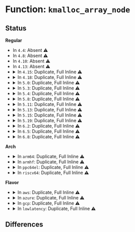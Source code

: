 # Function: <code>kmalloc_array_node</code>

## Status
<b>Regular</b>
<ul>
<li>
In <code>4.4</code>: Absent ⚠️
</li>
<li>
In <code>4.8</code>: Absent ⚠️
</li>
<li>
In <code>4.10</code>: Absent ⚠️
</li>
<li>
In <code>4.13</code>: Absent ⚠️
</li>
<li>
<details>
<summary>In <code>4.15</code>: Duplicate, Full Inline ⚠️</summary>

**Collision:** Static Duplication

**Inline:** Full

**Transformation:** False

**Instances:**

```
In mm/mempool.c (ffffffff811cfe81)
Location: include/linux/slab.h:644
Inline: True
Inline callers:
  - mm/mempool.c:mempool_create_node
```
```
In block/blk-mq.c (ffffffff8145de92)
Location: include/linux/slab.h:644
Inline: True
Inline callers:
  - block/blk-mq.c:blk_mq_realloc_hw_ctxs
```
</details>
</li>
<li>
<details>
<summary>In <code>4.18</code>: Duplicate, Full Inline ⚠️</summary>

**Collision:** Static Duplication

**Inline:** Full

**Transformation:** False

**Instances:**

```
In kernel/events/ring_buffer.c (ffffffff811e2b20)
Location: include/linux/slab.h:661
Inline: True
Inline callers:
  - kernel/events/ring_buffer.c:rb_alloc_aux
```
```
In mm/mempool.c (ffffffff811f1065)
Location: include/linux/slab.h:661
Inline: True
```
```
In block/blk-mq.c (ffffffff814926cf)
Location: include/linux/slab.h:661
Inline: True
Inline callers:
  - block/blk-mq.c:blk_mq_alloc_tag_set
  - block/blk-mq.c:blk_mq_alloc_tag_set
  - block/blk-mq.c:blk_mq_init_allocated_queue
  - block/blk-mq.c:blk_mq_realloc_hw_ctxs
  - block/blk-mq.c:blk_mq_alloc_rq_map
  - block/blk-mq.c:blk_mq_alloc_rq_map
```
```
In lib/sbitmap.c (ffffffff814f8ac3)
Location: include/linux/slab.h:661
Inline: True
Inline callers:
  - lib/sbitmap.c:sbitmap_init_node
```
```
In drivers/scsi/sd_zbc.c (ffffffff817033b1)
Location: include/linux/slab.h:661
Inline: True
Inline callers:
  - drivers/scsi/sd_zbc.c:sd_zbc_read_zones
  - drivers/scsi/sd_zbc.c:sd_zbc_read_zones
```
```
In drivers/usb/host/xhci-mem.c (ffffffff817a6263)
Location: include/linux/slab.h:661
Inline: True
Inline callers:
  - drivers/usb/host/xhci-mem.c:xhci_mem_init
  - drivers/usb/host/xhci-mem.c:xhci_mem_init
  - drivers/usb/host/xhci-mem.c:xhci_mem_init
  - drivers/usb/host/xhci-mem.c:xhci_mem_init
  - drivers/usb/host/xhci-mem.c:xhci_mem_init
  - drivers/usb/host/xhci-mem.c:xhci_alloc_stream_info
```
</details>
</li>
<li>
<details>
<summary>In <code>5.0</code>: Duplicate, Full Inline ⚠️</summary>

**Collision:** Static Duplication

**Inline:** Full

**Transformation:** False

**Instances:**

```
In kernel/events/ring_buffer.c (ffffffff811f2f90)
Location: include/linux/slab.h:696
Inline: True
Inline callers:
  - kernel/events/ring_buffer.c:rb_alloc_aux
```
```
In mm/mempool.c (ffffffff81202ec5)
Location: include/linux/slab.h:696
Inline: True
```
```
In block/blk-mq.c (ffffffff814ac497)
Location: include/linux/slab.h:696
Inline: True
Inline callers:
  - block/blk-mq.c:blk_mq_alloc_tag_set
  - block/blk-mq.c:blk_mq_alloc_tag_set
  - block/blk-mq.c:blk_mq_init_allocated_queue
  - block/blk-mq.c:blk_mq_realloc_hw_ctxs
  - block/blk-mq.c:blk_mq_alloc_rq_map
  - block/blk-mq.c:blk_mq_alloc_rq_map
```
```
In block/blk-zoned.c (ffffffff814cbc78)
Location: include/linux/slab.h:696
Inline: True
Inline callers:
  - block/blk-zoned.c:blk_revalidate_disk_zones
  - block/blk-zoned.c:blk_revalidate_disk_zones
```
```
In lib/sbitmap.c (ffffffff8150cef3)
Location: include/linux/slab.h:696
Inline: True
Inline callers:
  - lib/sbitmap.c:sbitmap_init_node
```
```
In drivers/usb/host/xhci-mem.c (ffffffff817cc39f)
Location: include/linux/slab.h:696
Inline: True
Inline callers:
  - drivers/usb/host/xhci-mem.c:xhci_mem_init
  - drivers/usb/host/xhci-mem.c:xhci_mem_init
  - drivers/usb/host/xhci-mem.c:xhci_mem_init
  - drivers/usb/host/xhci-mem.c:xhci_mem_init
  - drivers/usb/host/xhci-mem.c:xhci_mem_init
  - drivers/usb/host/xhci-mem.c:xhci_alloc_stream_info
```
</details>
</li>
<li>
<details>
<summary>In <code>5.3</code>: Duplicate, Full Inline ⚠️</summary>

**Collision:** Static Duplication

**Inline:** Full

**Transformation:** False

**Instances:**

```
In kernel/events/ring_buffer.c (ffffffff8120aca8)
Location: include/linux/slab.h:702
Inline: True
Inline callers:
  - kernel/events/ring_buffer.c:rb_alloc_aux
```
```
In mm/mempool.c (ffffffff8121a2b5)
Location: include/linux/slab.h:702
Inline: True
```
```
In block/blk-mq.c (ffffffff814da6a8)
Location: include/linux/slab.h:702
Inline: True
Inline callers:
  - block/blk-mq.c:blk_mq_alloc_tag_set
  - block/blk-mq.c:blk_mq_alloc_tag_set
  - block/blk-mq.c:blk_mq_init_allocated_queue
  - block/blk-mq.c:blk_mq_realloc_hw_ctxs
  - block/blk-mq.c:blk_mq_alloc_rq_map
  - block/blk-mq.c:blk_mq_alloc_rq_map
```
```
In block/blk-zoned.c (ffffffff814fa52f)
Location: include/linux/slab.h:702
Inline: True
Inline callers:
  - block/blk-zoned.c:blk_revalidate_disk_zones
  - block/blk-zoned.c:blk_revalidate_disk_zones
```
```
In lib/sbitmap.c (ffffffff8153b5f3)
Location: include/linux/slab.h:702
Inline: True
Inline callers:
  - lib/sbitmap.c:sbitmap_init_node
```
```
In drivers/usb/host/xhci-mem.c (ffffffff8180c593)
Location: include/linux/slab.h:702
Inline: True
Inline callers:
  - drivers/usb/host/xhci-mem.c:xhci_mem_init
  - drivers/usb/host/xhci-mem.c:xhci_setup_port_arrays
  - drivers/usb/host/xhci-mem.c:xhci_setup_port_arrays
  - drivers/usb/host/xhci-mem.c:xhci_setup_port_arrays
  - drivers/usb/host/xhci-mem.c:xhci_setup_port_arrays
  - drivers/usb/host/xhci-mem.c:xhci_alloc_stream_info
```
</details>
</li>
<li>
<details>
<summary>In <code>5.4</code>: Duplicate, Full Inline ⚠️</summary>

**Collision:** Static Duplication

**Inline:** Full

**Transformation:** False

**Instances:**

```
In kernel/events/ring_buffer.c (ffffffff81217f88)
Location: include/linux/slab.h:644
Inline: True
Inline callers:
  - kernel/events/ring_buffer.c:rb_alloc_aux
```
```
In mm/mempool.c (ffffffff81227c25)
Location: include/linux/slab.h:644
Inline: True
```
```
In block/blk-mq.c (ffffffff814f3a68)
Location: include/linux/slab.h:644
Inline: True
Inline callers:
  - block/blk-mq.c:blk_mq_alloc_tag_set
  - block/blk-mq.c:blk_mq_alloc_tag_set
  - block/blk-mq.c:blk_mq_init_allocated_queue
  - block/blk-mq.c:blk_mq_realloc_hw_ctxs
  - block/blk-mq.c:blk_mq_alloc_rq_map
  - block/blk-mq.c:blk_mq_alloc_rq_map
```
```
In block/blk-zoned.c (ffffffff8151848f)
Location: include/linux/slab.h:644
Inline: True
Inline callers:
  - block/blk-zoned.c:blk_revalidate_disk_zones
  - block/blk-zoned.c:blk_revalidate_disk_zones
```
```
In lib/sbitmap.c (ffffffff8155c403)
Location: include/linux/slab.h:644
Inline: True
Inline callers:
  - lib/sbitmap.c:sbitmap_init_node
```
```
In drivers/usb/host/xhci-mem.c (ffffffff8183d585)
Location: include/linux/slab.h:644
Inline: True
Inline callers:
  - drivers/usb/host/xhci-mem.c:xhci_mem_init
  - drivers/usb/host/xhci-mem.c:xhci_setup_port_arrays
  - drivers/usb/host/xhci-mem.c:xhci_setup_port_arrays
  - drivers/usb/host/xhci-mem.c:xhci_setup_port_arrays
  - drivers/usb/host/xhci-mem.c:xhci_setup_port_arrays
  - drivers/usb/host/xhci-mem.c:xhci_setup_port_arrays
  - drivers/usb/host/xhci-mem.c:xhci_alloc_stream_info
```
</details>
</li>
<li>
<details>
<summary>In <code>5.8</code>: Duplicate, Full Inline ⚠️</summary>

**Collision:** Static Duplication

**Inline:** Full

**Transformation:** False

**Instances:**

```
In kernel/events/ring_buffer.c (ffffffff81243ad8)
Location: include/linux/slab.h:623
Inline: True
Inline callers:
  - kernel/events/ring_buffer.c:rb_alloc_aux
```
```
In mm/mempool.c (ffffffff81254595)
Location: include/linux/slab.h:623
Inline: True
```
```
In block/blk-mq.c (ffffffff81554118)
Location: include/linux/slab.h:623
Inline: True
Inline callers:
  - block/blk-mq.c:blk_mq_alloc_tag_set
  - block/blk-mq.c:blk_mq_realloc_hw_ctxs
  - block/blk-mq.c:blk_mq_alloc_hctx
  - block/blk-mq.c:blk_mq_alloc_rq_map
  - block/blk-mq.c:blk_mq_alloc_rq_map
```
```
In block/blk-zoned.c (ffffffff81578bd9)
Location: include/linux/slab.h:623
Inline: True
Inline callers:
  - block/blk-zoned.c:blk_revalidate_zone_cb
  - block/blk-zoned.c:blk_revalidate_zone_cb
```
```
In lib/sbitmap.c (ffffffff815e5cc3)
Location: include/linux/slab.h:623
Inline: True
Inline callers:
  - lib/sbitmap.c:sbitmap_init_node
```
```
In drivers/usb/host/xhci-mem.c (ffffffff8190cef8)
Location: include/linux/slab.h:623
Inline: True
Inline callers:
  - drivers/usb/host/xhci-mem.c:xhci_setup_port_arrays
  - drivers/usb/host/xhci-mem.c:xhci_setup_port_arrays
  - drivers/usb/host/xhci-mem.c:xhci_setup_port_arrays
  - drivers/usb/host/xhci-mem.c:xhci_setup_port_arrays
  - drivers/usb/host/xhci-mem.c:xhci_add_in_port
  - drivers/usb/host/xhci-mem.c:scratchpad_alloc
  - drivers/usb/host/xhci-mem.c:xhci_alloc_stream_info
```
</details>
</li>
<li>
<details>
<summary>In <code>5.11</code>: Duplicate, Full Inline ⚠️</summary>

**Collision:** Static Duplication

**Inline:** Full

**Transformation:** False

**Instances:**

```
In kernel/events/ring_buffer.c (ffffffff8124e168)
Location: include/linux/slab.h:636
Inline: True
Inline callers:
  - kernel/events/ring_buffer.c:rb_alloc_aux
```
```
In mm/mempool.c (ffffffff8125f1a5)
Location: include/linux/slab.h:636
Inline: True
```
```
In mm/memcontrol.c (ffffffff81308a65)
Location: include/linux/slab.h:636
Inline: True
Inline callers:
  - mm/memcontrol.c:memcg_alloc_page_obj_cgroups
```
```
In block/blk-mq.c (ffffffff815707d8)
Location: include/linux/slab.h:636
Inline: True
Inline callers:
  - block/blk-mq.c:blk_mq_alloc_tag_set
  - block/blk-mq.c:blk_mq_realloc_hw_ctxs
  - block/blk-mq.c:blk_mq_alloc_hctx
  - block/blk-mq.c:blk_mq_alloc_rq_map
  - block/blk-mq.c:blk_mq_alloc_rq_map
```
```
In block/blk-zoned.c (ffffffff81595502)
Location: include/linux/slab.h:636
Inline: True
Inline callers:
  - block/blk-zoned.c:blk_revalidate_zone_cb
  - block/blk-zoned.c:blk_revalidate_zone_cb
```
```
In lib/sbitmap.c (ffffffff8160a083)
Location: include/linux/slab.h:636
Inline: True
Inline callers:
  - lib/sbitmap.c:sbitmap_init_node
```
```
In drivers/usb/host/xhci-mem.c (ffffffff81914948)
Location: include/linux/slab.h:636
Inline: True
Inline callers:
  - drivers/usb/host/xhci-mem.c:xhci_setup_port_arrays
  - drivers/usb/host/xhci-mem.c:xhci_setup_port_arrays
  - drivers/usb/host/xhci-mem.c:xhci_setup_port_arrays
  - drivers/usb/host/xhci-mem.c:xhci_setup_port_arrays
  - drivers/usb/host/xhci-mem.c:xhci_add_in_port
  - drivers/usb/host/xhci-mem.c:scratchpad_alloc
  - drivers/usb/host/xhci-mem.c:xhci_alloc_stream_info
```
</details>
</li>
<li>
<details>
<summary>In <code>5.13</code>: Duplicate, Full Inline ⚠️</summary>

**Collision:** Static Duplication

**Inline:** Full

**Transformation:** False

**Instances:**

```
In kernel/events/ring_buffer.c (ffffffff81252aa0)
Location: include/linux/slab.h:640
Inline: True
Inline callers:
  - kernel/events/ring_buffer.c:rb_alloc_aux
```
```
In mm/mempool.c (ffffffff81263d15)
Location: include/linux/slab.h:640
Inline: True
```
```
In mm/memcontrol.c (ffffffff8130f185)
Location: include/linux/slab.h:640
Inline: True
Inline callers:
  - mm/memcontrol.c:memcg_alloc_page_obj_cgroups
```
```
In block/blk-mq.c (ffffffff815786a2)
Location: include/linux/slab.h:640
Inline: True
Inline callers:
  - block/blk-mq.c:blk_mq_alloc_tag_set
  - block/blk-mq.c:blk_mq_realloc_hw_ctxs
  - block/blk-mq.c:blk_mq_alloc_hctx
  - block/blk-mq.c:blk_mq_alloc_rq_map
  - block/blk-mq.c:blk_mq_alloc_rq_map
```
```
In block/blk-zoned.c (ffffffff8159c3d2)
Location: include/linux/slab.h:640
Inline: True
Inline callers:
  - block/blk-zoned.c:blk_revalidate_zone_cb
  - block/blk-zoned.c:blk_revalidate_zone_cb
```
```
In lib/sbitmap.c (ffffffff815ed0e4)
Location: include/linux/slab.h:640
Inline: True
Inline callers:
  - lib/sbitmap.c:sbitmap_init_node
```
```
In drivers/usb/host/xhci-mem.c (ffffffff818f7e78)
Location: include/linux/slab.h:640
Inline: True
Inline callers:
  - drivers/usb/host/xhci-mem.c:xhci_setup_port_arrays
  - drivers/usb/host/xhci-mem.c:xhci_setup_port_arrays
  - drivers/usb/host/xhci-mem.c:xhci_setup_port_arrays
  - drivers/usb/host/xhci-mem.c:xhci_setup_port_arrays
  - drivers/usb/host/xhci-mem.c:xhci_add_in_port
  - drivers/usb/host/xhci-mem.c:scratchpad_alloc
  - drivers/usb/host/xhci-mem.c:xhci_alloc_stream_info
```
</details>
</li>
<li>
<details>
<summary>In <code>5.15</code>: Duplicate, Full Inline ⚠️</summary>

**Collision:** Static Duplication

**Inline:** Full

**Transformation:** False

**Instances:**

```
In kernel/events/ring_buffer.c (ffffffff8128e36e)
Location: include/linux/slab.h:675
Inline: True
Inline callers:
  - kernel/events/ring_buffer.c:rb_alloc_aux
```
```
In mm/mempool.c (ffffffff812a02f5)
Location: include/linux/slab.h:675
Inline: True
```
```
In mm/memcontrol.c (ffffffff81359ff5)
Location: include/linux/slab.h:675
Inline: True
Inline callers:
  - mm/memcontrol.c:memcg_alloc_page_obj_cgroups
```
```
In block/blk-mq.c (ffffffff815dd79b)
Location: include/linux/slab.h:675
Inline: True
Inline callers:
  - block/blk-mq.c:blk_mq_alloc_tag_set
  - block/blk-mq.c:blk_mq_realloc_hw_ctxs
  - block/blk-mq.c:blk_mq_alloc_hctx
  - block/blk-mq.c:blk_mq_alloc_rq_map
  - block/blk-mq.c:blk_mq_alloc_rq_map
```
```
In block/blk-zoned.c (ffffffff816049e9)
Location: include/linux/slab.h:675
Inline: True
Inline callers:
  - block/blk-zoned.c:blk_revalidate_zone_cb
  - block/blk-zoned.c:blk_revalidate_zone_cb
  - block/blk-zoned.c:blkdev_zone_reset_all_emulated
```
```
In lib/sbitmap.c (ffffffff8165a0bf)
Location: include/linux/slab.h:675
Inline: True
Inline callers:
  - lib/sbitmap.c:sbitmap_init_node
```
```
In drivers/usb/host/xhci-mem.c (ffffffff81996488)
Location: include/linux/slab.h:675
Inline: True
Inline callers:
  - drivers/usb/host/xhci-mem.c:xhci_setup_port_arrays
  - drivers/usb/host/xhci-mem.c:xhci_setup_port_arrays
  - drivers/usb/host/xhci-mem.c:xhci_setup_port_arrays
  - drivers/usb/host/xhci-mem.c:xhci_setup_port_arrays
  - drivers/usb/host/xhci-mem.c:xhci_add_in_port
  - drivers/usb/host/xhci-mem.c:scratchpad_alloc
  - drivers/usb/host/xhci-mem.c:xhci_alloc_stream_info
```
</details>
</li>
<li>
<details>
<summary>In <code>5.19</code>: Duplicate, Full Inline ⚠️</summary>

**Collision:** Static Duplication

**Inline:** Full

**Transformation:** False

**Instances:**

```
In kernel/events/ring_buffer.c (ffffffff812e31ee)
Location: include/linux/slab.h:686
Inline: True
Inline callers:
  - kernel/events/ring_buffer.c:rb_alloc_aux
```
```
In mm/mempool.c (ffffffff812f78f5)
Location: include/linux/slab.h:686
Inline: True
Inline callers:
  - mm/mempool.c:mempool_init_node
```
```
In mm/memcontrol.c (ffffffff813d33b5)
Location: include/linux/slab.h:686
Inline: True
Inline callers:
  - mm/memcontrol.c:memcg_alloc_slab_cgroups
```
```
In block/blk-mq.c (ffffffff8168b4f7)
Location: include/linux/slab.h:686
Inline: True
Inline callers:
  - block/blk-mq.c:blk_mq_alloc_tag_set
  - block/blk-mq.c:blk_mq_realloc_tag_set_tags
  - block/blk-mq.c:blk_mq_alloc_map_and_rqs
  - block/blk-mq.c:blk_mq_alloc_map_and_rqs
  - block/blk-mq.c:blk_mq_alloc_hctx
```
```
In block/blk-zoned.c (ffffffff816b819d)
Location: include/linux/slab.h:686
Inline: True
Inline callers:
  - block/blk-zoned.c:blk_revalidate_zone_cb
  - block/blk-zoned.c:blk_revalidate_zone_cb
  - block/blk-zoned.c:blkdev_zone_reset_all_emulated
```
```
In lib/bitmap.c (ffffffff816de1e0)
Location: include/linux/slab.h:686
Inline: True
Inline callers:
  - lib/bitmap.c:bitmap_zalloc_node
```
```
In drivers/usb/host/xhci-mem.c (ffffffff81af3384)
Location: include/linux/slab.h:686
Inline: True
Inline callers:
  - drivers/usb/host/xhci-mem.c:xhci_setup_port_arrays
  - drivers/usb/host/xhci-mem.c:xhci_setup_port_arrays
  - drivers/usb/host/xhci-mem.c:xhci_setup_port_arrays
  - drivers/usb/host/xhci-mem.c:xhci_setup_port_arrays
  - drivers/usb/host/xhci-mem.c:xhci_add_in_port
  - drivers/usb/host/xhci-mem.c:scratchpad_alloc
  - drivers/usb/host/xhci-mem.c:xhci_alloc_stream_info
```
</details>
</li>
<li>
<details>
<summary>In <code>6.2</code>: Duplicate, Full Inline ⚠️</summary>

**Collision:** Static Duplication

**Inline:** Full

**Transformation:** False

**Instances:**

```
In arch/x86/kernel/cpu/resctrl/rdtgroup.c (ffffffff810861dd)
Location: include/linux/slab.h:688
Inline: True
Inline callers:
  - arch/x86/kernel/cpu/resctrl/rdtgroup.c:mba_sc_domain_allocate
```
```
In kernel/events/ring_buffer.c (ffffffff8134b85e)
Location: include/linux/slab.h:688
Inline: True
Inline callers:
  - kernel/events/ring_buffer.c:rb_alloc_aux
```
```
In mm/mempool.c (ffffffff81361285)
Location: include/linux/slab.h:688
Inline: True
Inline callers:
  - mm/mempool.c:mempool_init_node
```
```
In mm/memcontrol.c (ffffffff81458b75)
Location: include/linux/slab.h:688
Inline: True
Inline callers:
  - mm/memcontrol.c:memcg_alloc_slab_cgroups
```
```
In block/blk-mq.c (ffffffff8174951d)
Location: include/linux/slab.h:688
Inline: True
Inline callers:
  - block/blk-mq.c:blk_mq_alloc_tag_set
  - block/blk-mq.c:blk_mq_alloc_tag_set
  - block/blk-mq.c:blk_mq_realloc_tag_set_tags
  - block/blk-mq.c:blk_mq_alloc_map_and_rqs
  - block/blk-mq.c:blk_mq_alloc_map_and_rqs
  - block/blk-mq.c:blk_mq_alloc_hctx
```
```
In block/blk-zoned.c (ffffffff81777ef2)
Location: include/linux/slab.h:688
Inline: True
Inline callers:
  - block/blk-zoned.c:blk_revalidate_zone_cb
  - block/blk-zoned.c:blk_revalidate_zone_cb
  - block/blk-zoned.c:blkdev_zone_reset_all_emulated
```
```
In lib/bitmap.c (ffffffff817ce360)
Location: include/linux/slab.h:688
Inline: True
Inline callers:
  - lib/bitmap.c:bitmap_zalloc_node
```
```
In drivers/usb/host/xhci-mem.c (ffffffff81c808a4)
Location: include/linux/slab.h:688
Inline: True
Inline callers:
  - drivers/usb/host/xhci-mem.c:xhci_setup_port_arrays
  - drivers/usb/host/xhci-mem.c:xhci_setup_port_arrays
  - drivers/usb/host/xhci-mem.c:xhci_setup_port_arrays
  - drivers/usb/host/xhci-mem.c:xhci_setup_port_arrays
  - drivers/usb/host/xhci-mem.c:xhci_add_in_port
  - drivers/usb/host/xhci-mem.c:scratchpad_alloc
  - drivers/usb/host/xhci-mem.c:xhci_alloc_stream_info
```
</details>
</li>
<li>
<details>
<summary>In <code>6.5</code>: Duplicate, Full Inline ⚠️</summary>

**Collision:** Static Duplication

**Inline:** Full

**Transformation:** False

**Instances:**

```
In arch/x86/kernel/cpu/resctrl/rdtgroup.c (ffffffff81088d7d)
Location: include/linux/slab.h:671
Inline: True
Inline callers:
  - arch/x86/kernel/cpu/resctrl/rdtgroup.c:mba_sc_domain_allocate
```
```
In kernel/events/ring_buffer.c (ffffffff8137c8ae)
Location: include/linux/slab.h:671
Inline: True
Inline callers:
  - kernel/events/ring_buffer.c:rb_alloc_aux
```
```
In mm/mempool.c (ffffffff81393645)
Location: include/linux/slab.h:671
Inline: True
Inline callers:
  - mm/mempool.c:mempool_init_node
```
```
In mm/memcontrol.c (ffffffff8148e7f5)
Location: include/linux/slab.h:671
Inline: True
Inline callers:
  - mm/memcontrol.c:memcg_alloc_slab_cgroups
```
```
In block/blk-mq.c (ffffffff81785c5c)
Location: include/linux/slab.h:671
Inline: True
Inline callers:
  - block/blk-mq.c:blk_mq_alloc_tag_set
  - block/blk-mq.c:blk_mq_alloc_tag_set
  - block/blk-mq.c:blk_mq_realloc_tag_set_tags
  - block/blk-mq.c:blk_mq_alloc_map_and_rqs
  - block/blk-mq.c:blk_mq_alloc_map_and_rqs
  - block/blk-mq.c:blk_mq_alloc_hctx
```
```
In block/blk-zoned.c (ffffffff817b7a07)
Location: include/linux/slab.h:671
Inline: True
Inline callers:
  - block/blk-zoned.c:blk_revalidate_zone_cb
  - block/blk-zoned.c:blk_revalidate_zone_cb
  - block/blk-zoned.c:blkdev_zone_reset_all_emulated
```
```
In lib/bitmap.c (ffffffff8180c810)
Location: include/linux/slab.h:671
Inline: True
Inline callers:
  - lib/bitmap.c:bitmap_zalloc_node
```
```
In drivers/usb/host/xhci-mem.c (ffffffff81ce7585)
Location: include/linux/slab.h:671
Inline: True
Inline callers:
  - drivers/usb/host/xhci-mem.c:xhci_setup_port_arrays
  - drivers/usb/host/xhci-mem.c:xhci_setup_port_arrays
  - drivers/usb/host/xhci-mem.c:xhci_setup_port_arrays
  - drivers/usb/host/xhci-mem.c:xhci_setup_port_arrays
  - drivers/usb/host/xhci-mem.c:xhci_add_in_port
  - drivers/usb/host/xhci-mem.c:scratchpad_alloc
  - drivers/usb/host/xhci-mem.c:xhci_alloc_stream_info
```
</details>
</li>
<li>
<details>
<summary>In <code>6.8</code>: Duplicate, Full Inline ⚠️</summary>

**Collision:** Static Duplication

**Inline:** Full

**Transformation:** False

**Instances:**

```
In arch/x86/kernel/cpu/resctrl/rdtgroup.c (ffffffff8108fc8d)
Location: include/linux/slab.h:679
Inline: True
Inline callers:
  - arch/x86/kernel/cpu/resctrl/rdtgroup.c:mba_sc_domain_allocate
```
```
In kernel/events/ring_buffer.c (ffffffff813a5b16)
Location: include/linux/slab.h:679
Inline: True
Inline callers:
  - kernel/events/ring_buffer.c:rb_alloc_aux
```
```
In mm/mempool.c (ffffffff813bd2f5)
Location: include/linux/slab.h:679
Inline: True
Inline callers:
  - mm/mempool.c:mempool_init_node
```
```
In mm/memcontrol.c (ffffffff814be1b5)
Location: include/linux/slab.h:679
Inline: True
Inline callers:
  - mm/memcontrol.c:memcg_alloc_slab_cgroups
```
```
In block/blk-mq.c (ffffffff817c830b)
Location: include/linux/slab.h:679
Inline: True
Inline callers:
  - block/blk-mq.c:blk_mq_alloc_tag_set
  - block/blk-mq.c:blk_mq_alloc_tag_set
  - block/blk-mq.c:blk_mq_realloc_tag_set_tags
  - block/blk-mq.c:blk_mq_alloc_map_and_rqs
  - block/blk-mq.c:blk_mq_alloc_map_and_rqs
  - block/blk-mq.c:blk_mq_alloc_hctx
```
```
In block/blk-zoned.c (ffffffff817fc491)
Location: include/linux/slab.h:679
Inline: True
Inline callers:
  - block/blk-zoned.c:blk_revalidate_zone_cb
  - block/blk-zoned.c:blk_revalidate_zone_cb
  - block/blk-zoned.c:blkdev_zone_reset_all_emulated
```
```
In lib/bitmap.c (ffffffff81852920)
Location: include/linux/slab.h:679
Inline: True
Inline callers:
  - lib/bitmap.c:bitmap_zalloc_node
```
```
In drivers/usb/host/xhci-mem.c (ffffffff81da090e)
Location: include/linux/slab.h:679
Inline: True
Inline callers:
  - drivers/usb/host/xhci-mem.c:xhci_mem_init
  - drivers/usb/host/xhci-mem.c:xhci_setup_port_arrays
  - drivers/usb/host/xhci-mem.c:xhci_setup_port_arrays
  - drivers/usb/host/xhci-mem.c:xhci_setup_port_arrays
  - drivers/usb/host/xhci-mem.c:xhci_setup_port_arrays
  - drivers/usb/host/xhci-mem.c:xhci_add_in_port
  - drivers/usb/host/xhci-mem.c:scratchpad_alloc
  - drivers/usb/host/xhci-mem.c:xhci_alloc_stream_info
```
</details>
</li>
</ul>
<b>Arch</b>
<ul>
<li>
<details>
<summary>In <code>arm64</code>: Duplicate, Full Inline ⚠️</summary>

**Collision:** Static Duplication

**Inline:** Full

**Transformation:** False

**Instances:**

```
In kernel/events/ring_buffer.c (ffff8000102a2a7c)
Location: include/linux/slab.h:644
Inline: True
Inline callers:
  - kernel/events/ring_buffer.c:rb_alloc_aux
```
```
In mm/mempool.c (ffff8000102b51c8)
Location: include/linux/slab.h:644
Inline: True
```
```
In block/blk-mq.c (ffff8000105f32c8)
Location: include/linux/slab.h:644
Inline: True
Inline callers:
  - block/blk-mq.c:blk_mq_alloc_tag_set
  - block/blk-mq.c:blk_mq_alloc_tag_set
  - block/blk-mq.c:blk_mq_init_allocated_queue
  - block/blk-mq.c:blk_mq_realloc_hw_ctxs
  - block/blk-mq.c:blk_mq_alloc_rq_map
  - block/blk-mq.c:blk_mq_alloc_rq_map
```
```
In block/blk-zoned.c (ffff80001061fe24)
Location: include/linux/slab.h:644
Inline: True
Inline callers:
  - block/blk-zoned.c:blk_revalidate_disk_zones
  - block/blk-zoned.c:blk_revalidate_disk_zones
```
```
In lib/sbitmap.c (ffff800010669344)
Location: include/linux/slab.h:644
Inline: True
Inline callers:
  - lib/sbitmap.c:sbitmap_init_node
```
```
In drivers/usb/host/xhci-mem.c (ffff800010a7b4fc)
Location: include/linux/slab.h:644
Inline: True
Inline callers:
  - drivers/usb/host/xhci-mem.c:xhci_mem_init
  - drivers/usb/host/xhci-mem.c:xhci_mem_init
  - drivers/usb/host/xhci-mem.c:xhci_mem_init
  - drivers/usb/host/xhci-mem.c:xhci_mem_init
  - drivers/usb/host/xhci-mem.c:xhci_mem_init
  - drivers/usb/host/xhci-mem.c:xhci_add_in_port
  - drivers/usb/host/xhci-mem.c:xhci_alloc_stream_info
```
</details>
</li>
<li>
<details>
<summary>In <code>armhf</code>: Duplicate, Full Inline ⚠️</summary>

**Collision:** Static Duplication

**Inline:** Full

**Transformation:** False

**Instances:**

```
In kernel/events/ring_buffer.c (c04d25e8)
Location: include/linux/slab.h:644
Inline: True
Inline callers:
  - kernel/events/ring_buffer.c:rb_alloc_aux
```
```
In mm/mempool.c (c04e2540)
Location: include/linux/slab.h:644
Inline: True
```
```
In block/blk-mq.c (c079f3ec)
Location: include/linux/slab.h:644
Inline: True
Inline callers:
  - block/blk-mq.c:blk_mq_alloc_tag_set
  - block/blk-mq.c:blk_mq_alloc_tag_set
  - block/blk-mq.c:blk_mq_init_allocated_queue
  - block/blk-mq.c:blk_mq_realloc_hw_ctxs
  - block/blk-mq.c:blk_mq_alloc_rq_map
  - block/blk-mq.c:blk_mq_alloc_rq_map
```
```
In block/blk-zoned.c (c07c7950)
Location: include/linux/slab.h:644
Inline: True
Inline callers:
  - block/blk-zoned.c:blk_revalidate_disk_zones
  - block/blk-zoned.c:blk_revalidate_disk_zones
```
```
In lib/sbitmap.c (c0811fd4)
Location: include/linux/slab.h:644
Inline: True
Inline callers:
  - lib/sbitmap.c:sbitmap_init_node
```
```
In drivers/usb/host/xhci-mem.c (c0b4ed34)
Location: include/linux/slab.h:644
Inline: True
Inline callers:
  - drivers/usb/host/xhci-mem.c:xhci_mem_init
  - drivers/usb/host/xhci-mem.c:xhci_setup_port_arrays
  - drivers/usb/host/xhci-mem.c:xhci_setup_port_arrays
  - drivers/usb/host/xhci-mem.c:xhci_setup_port_arrays
  - drivers/usb/host/xhci-mem.c:xhci_setup_port_arrays
  - drivers/usb/host/xhci-mem.c:xhci_setup_port_arrays
  - drivers/usb/host/xhci-mem.c:xhci_alloc_stream_info
```
</details>
</li>
<li>
<details>
<summary>In <code>ppc64el</code>: Duplicate, Full Inline ⚠️</summary>

**Collision:** Static Duplication

**Inline:** Full

**Transformation:** False

**Instances:**

```
In kernel/events/ring_buffer.c (c000000000354d04)
Location: include/linux/slab.h:644
Inline: True
Inline callers:
  - kernel/events/ring_buffer.c:rb_alloc_aux
```
```
In mm/mempool.c (c00000000036c694)
Location: include/linux/slab.h:644
Inline: True
```
```
In block/blk-mq.c (c00000000078aafc)
Location: include/linux/slab.h:644
Inline: True
Inline callers:
  - block/blk-mq.c:blk_mq_alloc_tag_set
  - block/blk-mq.c:blk_mq_alloc_tag_set
  - block/blk-mq.c:blk_mq_init_allocated_queue
  - block/blk-mq.c:blk_mq_realloc_hw_ctxs
  - block/blk-mq.c:blk_mq_alloc_rq_map
  - block/blk-mq.c:blk_mq_alloc_rq_map
```
```
In block/blk-zoned.c (c0000000007bf460)
Location: include/linux/slab.h:644
Inline: True
Inline callers:
  - block/blk-zoned.c:blk_revalidate_disk_zones
  - block/blk-zoned.c:blk_revalidate_disk_zones
```
```
In lib/sbitmap.c (c00000000081f778)
Location: include/linux/slab.h:644
Inline: True
Inline callers:
  - lib/sbitmap.c:sbitmap_init_node
```
```
In drivers/usb/host/xhci-mem.c (c000000000b531b8)
Location: include/linux/slab.h:644
Inline: True
Inline callers:
  - drivers/usb/host/xhci-mem.c:xhci_mem_init
  - drivers/usb/host/xhci-mem.c:xhci_setup_port_arrays
  - drivers/usb/host/xhci-mem.c:xhci_setup_port_arrays
  - drivers/usb/host/xhci-mem.c:xhci_setup_port_arrays
  - drivers/usb/host/xhci-mem.c:xhci_setup_port_arrays
  - drivers/usb/host/xhci-mem.c:xhci_setup_port_arrays
  - drivers/usb/host/xhci-mem.c:xhci_alloc_stream_info
```
</details>
</li>
<li>
<details>
<summary>In <code>riscv64</code>: Duplicate, Full Inline ⚠️</summary>

**Collision:** Static Duplication

**Inline:** Full

**Transformation:** False

**Instances:**

```
In kernel/events/ring_buffer.c (ffffffe0001d1636)
Location: include/linux/slab.h:644
Inline: True
Inline callers:
  - kernel/events/ring_buffer.c:rb_alloc_aux
```
```
In mm/mempool.c (ffffffe0001da27a)
Location: include/linux/slab.h:644
Inline: True
```
```
In block/blk-mq.c (ffffffe000431a02)
Location: include/linux/slab.h:644
Inline: True
Inline callers:
  - block/blk-mq.c:blk_mq_alloc_tag_set
  - block/blk-mq.c:blk_mq_alloc_tag_set
  - block/blk-mq.c:blk_mq_init_allocated_queue
  - block/blk-mq.c:blk_mq_realloc_hw_ctxs
  - block/blk-mq.c:blk_mq_alloc_rq_map
  - block/blk-mq.c:blk_mq_alloc_rq_map
```
```
In block/blk-zoned.c (ffffffe0004525be)
Location: include/linux/slab.h:644
Inline: True
Inline callers:
  - block/blk-zoned.c:blk_revalidate_disk_zones
  - block/blk-zoned.c:blk_revalidate_disk_zones
```
```
In lib/sbitmap.c (ffffffe00049474c)
Location: include/linux/slab.h:644
Inline: True
Inline callers:
  - lib/sbitmap.c:sbitmap_init_node
```
```
In drivers/usb/host/xhci-mem.c (ffffffe000692a86)
Location: include/linux/slab.h:644
Inline: True
Inline callers:
  - drivers/usb/host/xhci-mem.c:xhci_mem_init
  - drivers/usb/host/xhci-mem.c:xhci_setup_port_arrays
  - drivers/usb/host/xhci-mem.c:xhci_setup_port_arrays
  - drivers/usb/host/xhci-mem.c:xhci_setup_port_arrays
  - drivers/usb/host/xhci-mem.c:xhci_setup_port_arrays
  - drivers/usb/host/xhci-mem.c:xhci_setup_port_arrays
  - drivers/usb/host/xhci-mem.c:xhci_alloc_stream_info
```
</details>
</li>
</ul>
<b>Flavor</b>
<ul>
<li>
<details>
<summary>In <code>aws</code>: Duplicate, Full Inline ⚠️</summary>

**Collision:** Static Duplication

**Inline:** Full

**Transformation:** False

**Instances:**

```
In kernel/events/ring_buffer.c (ffffffff812105d8)
Location: include/linux/slab.h:644
Inline: True
Inline callers:
  - kernel/events/ring_buffer.c:rb_alloc_aux
```
```
In mm/mempool.c (ffffffff81220275)
Location: include/linux/slab.h:644
Inline: True
```
```
In block/blk-mq.c (ffffffff814ec048)
Location: include/linux/slab.h:644
Inline: True
Inline callers:
  - block/blk-mq.c:blk_mq_alloc_tag_set
  - block/blk-mq.c:blk_mq_alloc_tag_set
  - block/blk-mq.c:blk_mq_init_allocated_queue
  - block/blk-mq.c:blk_mq_realloc_hw_ctxs
  - block/blk-mq.c:blk_mq_alloc_rq_map
  - block/blk-mq.c:blk_mq_alloc_rq_map
```
```
In block/blk-zoned.c (ffffffff81510a6f)
Location: include/linux/slab.h:644
Inline: True
Inline callers:
  - block/blk-zoned.c:blk_revalidate_disk_zones
  - block/blk-zoned.c:blk_revalidate_disk_zones
```
```
In lib/sbitmap.c (ffffffff815549f3)
Location: include/linux/slab.h:644
Inline: True
Inline callers:
  - lib/sbitmap.c:sbitmap_init_node
```
```
In drivers/nvme/host/pci.c (ffffffff8174e1bc)
Location: include/linux/slab.h:644
Inline: True
Inline callers:
  - drivers/nvme/host/pci.c:nvme_probe
```
```
In drivers/usb/host/xhci-mem.c (ffffffff817f5935)
Location: include/linux/slab.h:644
Inline: True
Inline callers:
  - drivers/usb/host/xhci-mem.c:xhci_mem_init
  - drivers/usb/host/xhci-mem.c:xhci_setup_port_arrays
  - drivers/usb/host/xhci-mem.c:xhci_setup_port_arrays
  - drivers/usb/host/xhci-mem.c:xhci_setup_port_arrays
  - drivers/usb/host/xhci-mem.c:xhci_setup_port_arrays
  - drivers/usb/host/xhci-mem.c:xhci_setup_port_arrays
  - drivers/usb/host/xhci-mem.c:xhci_alloc_stream_info
```
</details>
</li>
<li>
<details>
<summary>In <code>azure</code>: Duplicate, Full Inline ⚠️</summary>

**Collision:** Static Duplication

**Inline:** Full

**Transformation:** False

**Instances:**

```
In kernel/events/ring_buffer.c (ffffffff81203368)
Location: include/linux/slab.h:644
Inline: True
Inline callers:
  - kernel/events/ring_buffer.c:rb_alloc_aux
```
```
In mm/mempool.c (ffffffff81213425)
Location: include/linux/slab.h:644
Inline: True
```
```
In block/blk-mq.c (ffffffff814dc598)
Location: include/linux/slab.h:644
Inline: True
Inline callers:
  - block/blk-mq.c:blk_mq_alloc_tag_set
  - block/blk-mq.c:blk_mq_alloc_tag_set
  - block/blk-mq.c:blk_mq_init_allocated_queue
  - block/blk-mq.c:blk_mq_realloc_hw_ctxs
  - block/blk-mq.c:blk_mq_alloc_rq_map
  - block/blk-mq.c:blk_mq_alloc_rq_map
```
```
In block/blk-zoned.c (ffffffff81500d8f)
Location: include/linux/slab.h:644
Inline: True
Inline callers:
  - block/blk-zoned.c:blk_revalidate_disk_zones
  - block/blk-zoned.c:blk_revalidate_disk_zones
```
```
In lib/sbitmap.c (ffffffff81544c73)
Location: include/linux/slab.h:644
Inline: True
Inline callers:
  - lib/sbitmap.c:sbitmap_init_node
```
```
In drivers/nvme/host/pci.c (ffffffff8172e05c)
Location: include/linux/slab.h:644
Inline: True
Inline callers:
  - drivers/nvme/host/pci.c:nvme_probe
```
```
In drivers/usb/host/xhci-mem.c (ffffffff817baad5)
Location: include/linux/slab.h:644
Inline: True
Inline callers:
  - drivers/usb/host/xhci-mem.c:xhci_mem_init
  - drivers/usb/host/xhci-mem.c:xhci_setup_port_arrays
  - drivers/usb/host/xhci-mem.c:xhci_setup_port_arrays
  - drivers/usb/host/xhci-mem.c:xhci_setup_port_arrays
  - drivers/usb/host/xhci-mem.c:xhci_setup_port_arrays
  - drivers/usb/host/xhci-mem.c:xhci_setup_port_arrays
  - drivers/usb/host/xhci-mem.c:xhci_alloc_stream_info
```
</details>
</li>
<li>
<details>
<summary>In <code>gcp</code>: Duplicate, Full Inline ⚠️</summary>

**Collision:** Static Duplication

**Inline:** Full

**Transformation:** False

**Instances:**

```
In kernel/events/ring_buffer.c (ffffffff8120e378)
Location: include/linux/slab.h:644
Inline: True
Inline callers:
  - kernel/events/ring_buffer.c:rb_alloc_aux
```
```
In mm/mempool.c (ffffffff8121e015)
Location: include/linux/slab.h:644
Inline: True
```
```
In block/blk-mq.c (ffffffff814e80d8)
Location: include/linux/slab.h:644
Inline: True
Inline callers:
  - block/blk-mq.c:blk_mq_alloc_tag_set
  - block/blk-mq.c:blk_mq_alloc_tag_set
  - block/blk-mq.c:blk_mq_init_allocated_queue
  - block/blk-mq.c:blk_mq_realloc_hw_ctxs
  - block/blk-mq.c:blk_mq_alloc_rq_map
  - block/blk-mq.c:blk_mq_alloc_rq_map
```
```
In block/blk-zoned.c (ffffffff8150caff)
Location: include/linux/slab.h:644
Inline: True
Inline callers:
  - block/blk-zoned.c:blk_revalidate_disk_zones
  - block/blk-zoned.c:blk_revalidate_disk_zones
```
```
In lib/sbitmap.c (ffffffff81550733)
Location: include/linux/slab.h:644
Inline: True
Inline callers:
  - lib/sbitmap.c:sbitmap_init_node
```
```
In drivers/usb/host/xhci-mem.c (ffffffff81832405)
Location: include/linux/slab.h:644
Inline: True
Inline callers:
  - drivers/usb/host/xhci-mem.c:xhci_mem_init
  - drivers/usb/host/xhci-mem.c:xhci_setup_port_arrays
  - drivers/usb/host/xhci-mem.c:xhci_setup_port_arrays
  - drivers/usb/host/xhci-mem.c:xhci_setup_port_arrays
  - drivers/usb/host/xhci-mem.c:xhci_setup_port_arrays
  - drivers/usb/host/xhci-mem.c:xhci_setup_port_arrays
  - drivers/usb/host/xhci-mem.c:xhci_alloc_stream_info
```
</details>
</li>
<li>
<details>
<summary>In <code>lowlatency</code>: Duplicate, Full Inline ⚠️</summary>

**Collision:** Static Duplication

**Inline:** Full

**Transformation:** False

**Instances:**

```
In kernel/events/ring_buffer.c (ffffffff8121d288)
Location: include/linux/slab.h:644
Inline: True
Inline callers:
  - kernel/events/ring_buffer.c:rb_alloc_aux
```
```
In mm/mempool.c (ffffffff8122d085)
Location: include/linux/slab.h:644
Inline: True
```
```
In block/blk-mq.c (ffffffff81501078)
Location: include/linux/slab.h:644
Inline: True
Inline callers:
  - block/blk-mq.c:blk_mq_alloc_tag_set
  - block/blk-mq.c:blk_mq_alloc_tag_set
  - block/blk-mq.c:blk_mq_init_allocated_queue
  - block/blk-mq.c:blk_mq_realloc_hw_ctxs
  - block/blk-mq.c:blk_mq_alloc_rq_map
  - block/blk-mq.c:blk_mq_alloc_rq_map
```
```
In block/blk-zoned.c (ffffffff815261df)
Location: include/linux/slab.h:644
Inline: True
Inline callers:
  - block/blk-zoned.c:blk_revalidate_disk_zones
  - block/blk-zoned.c:blk_revalidate_disk_zones
```
```
In lib/sbitmap.c (ffffffff8156a573)
Location: include/linux/slab.h:644
Inline: True
Inline callers:
  - lib/sbitmap.c:sbitmap_init_node
```
```
In drivers/usb/host/xhci-mem.c (ffffffff8184c5e5)
Location: include/linux/slab.h:644
Inline: True
Inline callers:
  - drivers/usb/host/xhci-mem.c:xhci_mem_init
  - drivers/usb/host/xhci-mem.c:xhci_setup_port_arrays
  - drivers/usb/host/xhci-mem.c:xhci_setup_port_arrays
  - drivers/usb/host/xhci-mem.c:xhci_setup_port_arrays
  - drivers/usb/host/xhci-mem.c:xhci_setup_port_arrays
  - drivers/usb/host/xhci-mem.c:xhci_setup_port_arrays
  - drivers/usb/host/xhci-mem.c:xhci_alloc_stream_info
```
</details>
</li>
</ul>

## Differences
